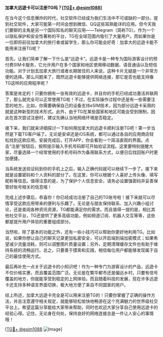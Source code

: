 **加拿大远遊卡可以注册TG吗？[[TG💪+ @esim1088](https://t.me/s/esim1088)]**

在当今这个信息爆炸的时代，社交软件已经成为我们生活中不可或缺的一部分。提到社交软件，大家可能第一时间会想到微信、QQ这些耳熟能详的应用。但今天我们要聊的主角是另一个国际知名的聊天应用——Telegram（简称TG）。作为一个以隐私保护和安全性著称的平台，TG在全球范围内吸引了大量用户。而如果你是一位即将前往加拿大的旅行者或留学生，那么你可能会好奇：加拿大的远遊卡能不能用来注册TG呢？

首先，让我们简单了解一下什么是“远遊卡”。远遊卡是一种专为国际游客设计的预付费SIM卡服务，它允许用户在多个国家和地区使用移动数据、语音通话以及短信功能。对于计划去加拿大旅行或者长期居住的人来说，这种卡片无疑是一个非常方便的选择。那么问题来了，既然远遊卡能够提供网络连接，那它是否也能支持像TG这样的应用程序呢？

答案是肯定的！只要你拥有一张有效的远遊卡，并且你的手机已经成功激活并联网了，那么就完全可以正常使用TG啦！不过，在实际操作过程中还是有一些需要注意的地方。比如，你需要确保自己的设备支持eSIM技术，因为部分远遊卡采用的就是这种新型的技术形式。此外，由于TG在某些国家和地区可能会受到限制，因此在首次尝试注册时，建议先确认当地网络环境是否稳定。

接下来，我们就来详细探讨一下如何用加拿大的远遊卡顺利注册TG吧！第一步当然是下载TG客户端了。无论是安卓还是iOS系统，都可以通过各自的应用商店轻松找到这款应用。安装完成后，打开APP，你会看到一个简洁直观的界面。点击“注册”按钮后，按照提示输入手机号码即可开始验证流程。这里要特别提醒大家，尽量选择一个经常使用的手机号码作为备用联系方式，以便日后找回账户时更加便捷。

当系统发送验证码到你的手机上之后，输入正确代码就可以继续下一步了。接下来就是设置密码和个人资料的部分了。在这里，你可以根据个人喜好上传头像、填写昵称等信息。值得注意的是，为了保护个人信息安全，请务必设置强密码并妥善保管好账号相关的信息哦！

完成上述步骤后，恭喜你！你已经成功注册了自己的TG账号啦！接下来就可以尽情享受这款应用带来的便利与乐趣了。无论是与朋友保持联系、加入兴趣小组讨论，还是查阅各种资讯资源，TG都能满足你的需求。而且值得一提的是，相比其他社交平台，TG还提供了更多高级功能，例如频道订阅、机器人交互等等，这些都是提升用户体验的重要组成部分。

当然啦，除了基本的功能之外，还有一些小技巧可以帮助你更好地利用TG。比如说，如果你想让自己的聊天记录更加私密安全，可以开启端到端加密模式；如果希望减少流量消耗，则可以调整图片质量设置；另外，定期清理缓存文件也有助于维持系统的流畅运行。总之，只要善于摸索和实践，相信每位用户都能够发现属于自己的最佳使用方式。

最后再补充一点关于远遊卡的小知识吧！作为一种专门为游客设计的产品，远遊卡不仅价格实惠，而且覆盖范围广泛。无论是在繁华都市还是偏远乡村，只要有信号覆盖的地方，你就能享受到稳定的上网体验。而且随着科技的发展，现在许多远遊卡还支持多种语言界面切换，极大地方便了来自不同国家的用户。

综上所述，加拿大远遊卡完全是可以用来注册TG的！只要你掌握了正确的操作方法，并且注意遵守相关规定，就能够轻松愉快地畅游在这个充满魅力的世界级社交平台上。希望这篇分享能给大家带来帮助，同时也欢迎大家分享自己使用远遊卡的经验心得。记住，无论身在何处，保持良好的网络连接总是一件让人安心的事情哦！

[[TG💪+ @esim1088](https://t.me/s/esim1088) ![Image](https://i.postimg.cc/4NQfJmqS/Snipaste-2025-05-13-00-14-12.png)]